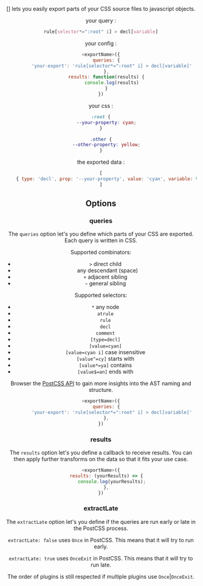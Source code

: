 <!-- Available Variables: -->
<!-- <humanReadableName> PostCSS Your Plugin -->
<!-- <exportName> postcssYourPlugin -->
<!-- <packageName> @csstools/postcss-your-plugin -->
<!-- <packageVersion> 1.0.0 -->
<!-- <packagePath> plugins/postcss-your-plugin -->
<!-- <cssdbId> your-feature -->
<!-- <specUrl> https://www.w3.org/TR/css-color-4/#funcdef-color -->
<!-- <example.css> file contents for examples/example.css -->
<!-- <header> -->
<!-- <usage> usage instructions -->
<!-- <envSupport> -->
<!-- <corsWarning> -->
<!-- <linkList> -->
<!-- to generate : npm run docs -->

<header>

[<humanReadableName>] lets you easily export parts of your CSS source files to javascript objects.

your query :

```css
rule[selector*=":root" i] > decl[variable]
```

your config :

```js
<exportName>({
	queries: {
		'your-export': 'rule[selector*=":root" i] > decl[variable]'
	},
	results: function(results) {
		console.log(results)
	}
})
```

your css :

```css
:root {
	--your-property: cyan;
}

.other {
	--other-property: yellow;
}
```

the exported data :

```js
[
	{ type: 'decl', prop: '--your-property', value: 'cyan', variable: true },
]
```

<usage>

<envSupport>

## Options

### queries

The `queries` option let's you define which parts of your CSS are exported.
Each query is written in CSS.

Supported combinators:
- `>` direct child
- ` ` any descendant (space)
- `+` adjacent sibling
- `~` general sibling

Supported selectors:
- `*` any node
- `atrule`
- `rule`
- `decl`
- `comment`
- `[type=decl]`
- `[value=cyan]`
- `[value=cyan i]` case insensitive
- `[value^=cy]` starts with
- `[value*=ya]` contains
- `[value$=an]` ends with

Browser the [PostCSS API](https://postcss.org/api/) to gain more insights into the AST naming and structure.

```js
<exportName>({
	queries: {
		'your-export': 'rule[selector*=":root" i] > decl[variable]'
	},
})
```

### results

The `results` option let's you define a callback to receive results.
You can then apply further transforms on the data so that it fits your use case.

```js
<exportName>({
	results: (yourResults) => {
		console.log(yourResults);
	},
})
```

### extractLate

The `extractLate` option let's you define if the queries are run early or late in the PostCSS process.

`extractLate: false` uses `Once` in PostCSS.
This means that it will try to run early.

`extractLate: true` uses `OnceExit` in PostCSS.
This means that it will try to run late.

The order of plugins is still respected if multiple plugins use `Once`|`OnceExit`.

<linkList>
